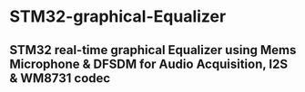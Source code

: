 # STM32-graphical-Equalizer
## STM32 real-time graphical Equalizer using Mems Microphone & DFSDM for Audio Acquisition, I2S & WM8731 codec 

